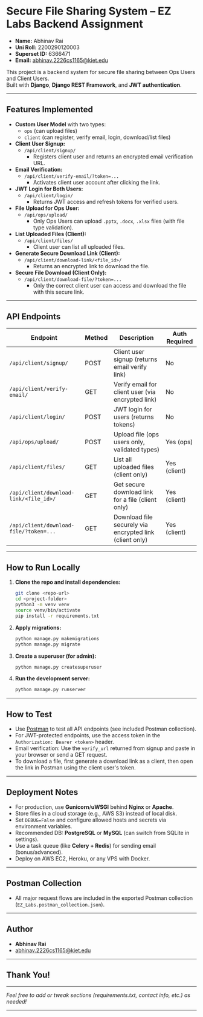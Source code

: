 # Secure File Sharing System – EZ Labs Backend Assignment

- **Name:** Abhinav Rai  
- **Uni Roll:** 2200290120003  
- **Superset ID:** 6366471  
- **Email:** abhinav.2226cs1165@kiet.edu  

This project is a backend system for secure file sharing between Ops Users and Client Users.  
Built with **Django**, **Django REST Framework**, and **JWT authentication**.

---

## Features Implemented

- **Custom User Model** with two types:  
  - `ops` (can upload files)  
  - `client` (can register, verify email, login, download/list files)
- **Client User Signup:**  
  - `/api/client/signup/`  
    - Registers client user and returns an encrypted email verification URL.
- **Email Verification:**  
  - `/api/client/verify-email/?token=...`  
    - Activates client user account after clicking the link.
- **JWT Login for Both Users:**  
  - `/api/client/login/`  
    - Returns JWT access and refresh tokens for verified users.
- **File Upload for Ops User:**  
  - `/api/ops/upload/`  
    - Only Ops Users can upload `.pptx`, `.docx`, `.xlsx` files (with file type validation).
- **List Uploaded Files (Client):**  
  - `/api/client/files/`  
    - Client user can list all uploaded files.
- **Generate Secure Download Link (Client):**  
  - `/api/client/download-link/<file_id>/`  
    - Returns an encrypted link to download the file.
- **Secure File Download (Client Only):**  
  - `/api/client/download-file/?token=...`  
    - Only the correct client user can access and download the file with this secure link.

---

## API Endpoints

| Endpoint                                 | Method | Description                                               | Auth Required    |
|-------------------------------------------|--------|-----------------------------------------------------------|------------------|
| `/api/client/signup/`                     | POST   | Client user signup (returns email verify link)            | No               |
| `/api/client/verify-email/`               | GET    | Verify email for client user (via encrypted link)         | No               |
| `/api/client/login/`                      | POST   | JWT login for users (returns tokens)                      | No               |
| `/api/ops/upload/`                        | POST   | Upload file (ops users only, validated types)             | Yes (ops)        |
| `/api/client/files/`                      | GET    | List all uploaded files (client only)                     | Yes (client)     |
| `/api/client/download-link/<file_id>/`    | GET    | Get secure download link for a file (client only)         | Yes (client)     |
| `/api/client/download-file/?token=...`    | GET    | Download file securely via encrypted link (client only)   | Yes (client)     |

---

## How to Run Locally

1. **Clone the repo and install dependencies:**
    ```bash
    git clone <repo-url>
    cd <project-folder>
    python3 -m venv venv
    source venv/bin/activate
    pip install -r requirements.txt
    ```
2. **Apply migrations:**
    ```bash
    python manage.py makemigrations
    python manage.py migrate
    ```
3. **Create a superuser (for admin):**
    ```bash
    python manage.py createsuperuser
    ```
4. **Run the development server:**
    ```bash
    python manage.py runserver
    ```

---

## How to Test

- Use [Postman](https://www.postman.com/) to test all API endpoints (see included Postman collection).
- For JWT-protected endpoints, use the access token in the `Authorization: Bearer <token>` header.
- Email verification: Use the `verify_url` returned from signup and paste in your browser or send a GET request.
- To download a file, first generate a download link as a client, then open the link in Postman using the client user's token.

---

## Deployment Notes

- For production, use **Gunicorn**/**uWSGI** behind **Nginx** or **Apache**.
- Store files in a cloud storage (e.g., AWS S3) instead of local disk.
- Set `DEBUG=False` and configure allowed hosts and secrets via environment variables.
- Recommended DB: **PostgreSQL** or **MySQL** (can switch from SQLite in settings).
- Use a task queue (like **Celery + Redis**) for sending email (bonus/advanced).
- Deploy on AWS EC2, Heroku, or any VPS with Docker.

---

## Postman Collection

- All major request flows are included in the exported Postman collection (`EZ_Labs.postman_collection.json`).

---

## Author

- **Abhinav Rai**
- [abhinav.2226cs1165@kiet.edu](mailto:abhinav.2226cs1165@kiet.edu)

---

## Thank You!

---

*Feel free to add or tweak sections (requirements.txt, contact info, etc.) as needed!*

---
